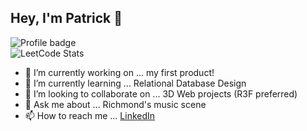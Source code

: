 ## Hey, I'm Patrick 👋

![Profile badge](https://www.codewars.com/users/ploymahloy/badges/large)
<br>
![LeetCode Stats](https://leetcard.jacoblin.cool/ploymahloy?theme=dark&font=Almarai)

- 🔭 I’m currently working on ... my first product! 
- 🌱 I’m currently learning ... Relational Database Design
- 👯 I’m looking to collaborate on ... 3D Web projects (R3F preferred)
- 💬 Ask me about ... Richmond's music scene
- 📫 How to reach me ... [LinkedIn](https://www.linkedin.com/in/patrickmahloy/)
